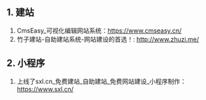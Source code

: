 ## 1. 建站

1. CmsEasy_可视化编辑网站系统：https://www.cmseasy.cn/
2. 竹子建站-自助建站系统-网站建设的首选！: http://www.zhuzi.me/

## 2. 小程序

1. 上线了sxl.cn_免费建站_自助建站_免费网站建设_小程序制作： https://www.sxl.cn/